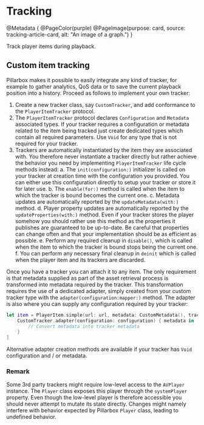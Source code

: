 # Tracking

@Metadata {
    @PageColor(purple)
    @PageImage(purpose: card, source: tracking-article-card, alt: "An image of a graph.")
}

Track player items during playback.

## Custom item tracking

Pillarbox makes it possible to easily integrate any kind of tracker, for example to gather analytics, QoS data or to save the current playback position into a history. Proceed as follows to implement your own tracker:

1. Create a new tracker class, say `CustomTracker`, and add conformance to the `PlayerItemTracker` protocol.
2. The `PlayerItemTracker` protocol declares `Configuration` and `Metadata` associated types. If your tracker requires a configuration or metadata related to the item being tracked just create dedicated types which contain all required parameters. Use `Void` for any type that is not required for your tracker.
3. Trackers are automatically instantiated by the item they are associated with. You therefore never instantiate a tracker directly but rather achieve the behavior you need by implementing `PlayerItemTracker` life cycle methods instead:
  a. The `init(configuration:)` initializer is called on your tracker at creation time with the configuration you provided. You can either use this configuration directly to setup your tracker or store it for later use.
  b. The `enable(for:)` method is called when the item to which the tracker is bound becomes the current one.
  c. Metadata updates are automatically reported by the `updateMetadata(with:)` method.
  d. Player property updates are automatically reported by the `updateProperties(with:)` method. Even if your tracker stores the player somehow you should rather use this method as the properties it publishes are guaranteed to be up-to-date. Be careful that properties can change often and that your implementation should be as efficient as possible.
  e. Perform any required cleanup in `disable()`, which is called when the item to which the tracker is bound stops being the current one.
  f. You can perform any necessary final cleanup in `deinit` which is called when the player item and its trackers are discarded.

Once you have a tracker you can attach it to any item. The only requirement is that metadata supplied as part of the asset retrieval process is transformed into metadata required by the tracker. This transformation requires the use of a dedicated adapter, simply created from your custom tracker type with the `adapter(configuration:mapper:)` method. The adapter is also where you can supply any configuration required by your tracker:

```swift
let item = PlayerItem.simple(url: url, metadata: CustomMetadata(), trackerAdapters: [
    CustomTracker.adapter(configuration: configuration) { metadata in
        // Convert metadata into tracker metadata
    }
]
```

Alternative adapter creation methods are available if your tracker has `Void` configuration and / or metadata.

### Remark

Some 3rd party trackers might require low-level access to the `AVPlayer` instance. The `Player` class exposes this player through the `systemPlayer` property. Even though the low-level player is therefore accessible you should never attempt to mutate its state directly. Changes might namely interfere with behavior expected by Pillarbox `Player` class, leading to undefined behavior.
